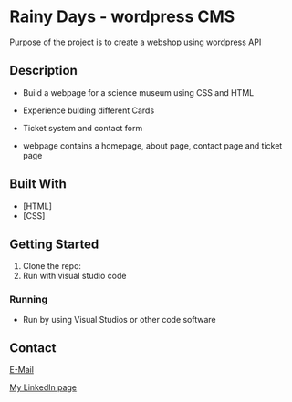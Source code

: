 # Rainy Days - wordpress CMS

Purpose of the project is to create a webshop using wordpress API

## Description

* Build a webpage for a science museum using CSS and HTML
* Experience bulding different Cards
* Ticket system and contact form

* webpage contains a homepage, about page, contact page and ticket page


## Built With
- [HTML]
- [CSS]

## Getting Started

1. Clone the repo:
2. Run with visual studio code

### Running

- Run by using Visual Studios or other code software


## Contact

[E-Mail](johan.frederic@outlook.com)

[My LinkedIn page](https://www.linkedin.com/in/johan-frederic-aas-haug-10ba46228/)
